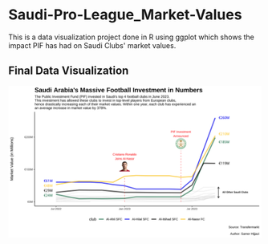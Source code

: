 # Saudi-Pro-League_Market-Values

This is a data visualization project done in R using ggplot which shows the impact PIF has had on Saudi Clubs' market values.

## Final Data Visualization

![Market Value Plot](saudi_plot.png)
